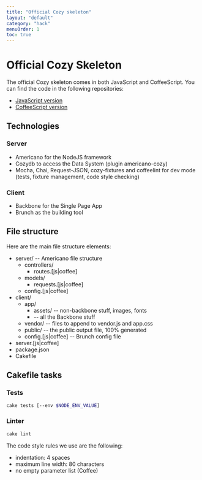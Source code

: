 ```yaml
---
title: "Official Cozy skeleton"
layout: "default"
category: "hack"
menuOrder: 1
toc: true
---
```


# Official Cozy Skeleton
The official Cozy skeleton comes in both JavaScript and CoffeeScript.
You can find the code in the following repositories:

* [JavaScript version](https://github.com/cozy/cozy-template)
* [CoffeeScript version](https://github.com/cozy/cozy-template-coffee)


## Technologies

### Server
* Americano for the NodeJS framework
* Cozydb to access the Data System (plugin americano-cozy)
* Mocha, Chai, Request-JSON, cozy-fixtures and coffeelint for dev mode (tests, fixture management, code style checking)

### Client
* Backbone for the Single Page App
* Brunch as the building tool

## File structure
Here are the main file structure elements:

* server/ -- Americano file structure
    * controllers/
        * routes.[js|coffee]
    * models/
        * requests.[js|coffee]
    * config.[js|coffee]
* client/
    * app/
        * assets/ -- non-backbone stuff, images, fonts
        * -- all the Backbone stuff
    * vendor/ -- files to append to vendor.js and app.css
    * public/ -- the public output file, 100% generated
    * config.[js|coffee] -- Brunch config file
* server.[js|coffee]
* package.json
* Cakefile

## Cakefile tasks

### Tests
```bash
cake tests [--env $NODE_ENV_VALUE]
```

### Linter
```bash
cake lint
```

The code style rules we use are the following:

* indentation: 4 spaces
* maximum line width: 80 characters
* no empty parameter list (Coffee)
